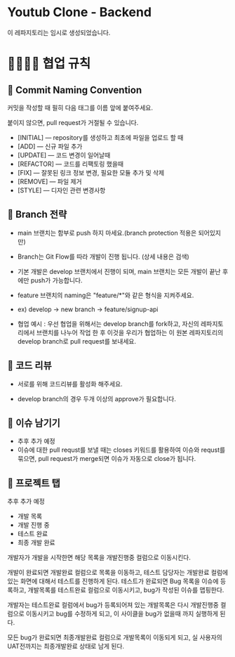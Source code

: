 # Youtub Clone - Backend
이 레파지토리는 임시로 생성되었습니다.

# 👨‍👨‍👧‍👦 협업 규칙
## 📍 Commit Naming Convention

커밋을 작성할 때 필히 다음 태그를 이름 앞에 붙여주세요.

붙이지 않으면, pull request가 거절될 수 있습니다.

- [INITIAL] — repository를 생성하고 최초에 파일을 업로드 할 때
- [ADD] — 신규 파일 추가
- [UPDATE] — 코드 변경이 일어날때
- [REFACTOR] — 코드를 리팩토링 했을때
- [FIX] — 잘못된 링크 정보 변경, 필요한 모듈 추가 및 삭제
- [REMOVE] — 파일 제거
- [STYLE] — 디자인 관련 변경사항
  
## 📍 Branch 전략
- main 브랜치는 함부로 push 하지 마세요.(branch protection 적용은 되어있지만)

- Branch는 Git Flow를 따라 개발이 진행 됩니다. (상세 내용은 검색)

- 기본 개발은 develop 브랜치에서 진행이 되며, main 브랜치는 모든 개발이 끝난 후에만 push가 가능합니다.

- feature 브랜치의 naming은 "feature/*"와 같은 형식을 지켜주세요.

- ex) develop -> new branch -> feature/signup-api

- 협업 예시 : 우선 협업을 위해서는 develop branch를 fork하고, 자신의 레파지토리에서 브랜치를 나누어 작업 한 후 이것을 우리가 협업하는 이 원본 레파지토리의 develop branch로 pull request를 보내세요.

## 📍 코드 리뷰

- 서로를 위해 코드리뷰를 활성화 해주세요.

- develop branch의 경우 두개 이상의 approve가 필요합니다.

## 📍 이슈 남기기
- 추후 추가 예정
- 이슈에 대한 pull requst를 보낼 때는 closes 키워드를 활용하여 이슈와 requst를 묶으면, pull request가 merge되면 이슈가 자동으로 close가 됩니다.

## 📍 프로젝트 탭
추후 추가 예정
- 개발 목록
- 개발 진행 중
- 테스트 완료
- 최종 개발 완료

개발자가 개발을 시작한면 해당 목록을 개발진행중 컬럼으로 이동시킨다.

개발이 완료되면 개발완료 컬럼으로 목록을 이동하고, 테스트 담당자는 개발완료 컬럼에 있는 화면에 대해서 테스트를 진행하게 된다. 테스트가 완료되면 Bug 목록을 이슈에 등록하고, 개발목록를 테스트완료 컬럼으로 이동시키고, bug가 작성된 이슈를 맵핑한다.

개발자는 테스트완료 컬럼에서 bug가 등록되어져 있는 개발목록은 다시 개발진행중 컬럼으로 이동시키고 bug를 수정하게 되고, 이 사이클을 bug가 없을때 까지 실행하게 된다.

모든 bug가 완료되면 최종개발완료 컬럼으로 개발목록이 이동되게 되고, 실 사용자의 UAT전까지는 최종개발완료 상태로 남게 된다.